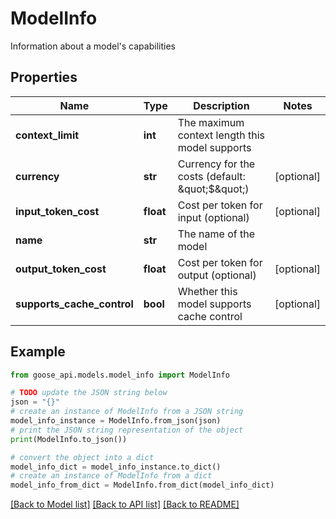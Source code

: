# ModelInfo

Information about a model's capabilities

## Properties

Name | Type | Description | Notes
------------ | ------------- | ------------- | -------------
**context_limit** | **int** | The maximum context length this model supports | 
**currency** | **str** | Currency for the costs (default: \&quot;$\&quot;) | [optional] 
**input_token_cost** | **float** | Cost per token for input (optional) | [optional] 
**name** | **str** | The name of the model | 
**output_token_cost** | **float** | Cost per token for output (optional) | [optional] 
**supports_cache_control** | **bool** | Whether this model supports cache control | [optional] 

## Example

```python
from goose_api.models.model_info import ModelInfo

# TODO update the JSON string below
json = "{}"
# create an instance of ModelInfo from a JSON string
model_info_instance = ModelInfo.from_json(json)
# print the JSON string representation of the object
print(ModelInfo.to_json())

# convert the object into a dict
model_info_dict = model_info_instance.to_dict()
# create an instance of ModelInfo from a dict
model_info_from_dict = ModelInfo.from_dict(model_info_dict)
```
[[Back to Model list]](../README.md#documentation-for-models) [[Back to API list]](../README.md#documentation-for-api-endpoints) [[Back to README]](../README.md)


